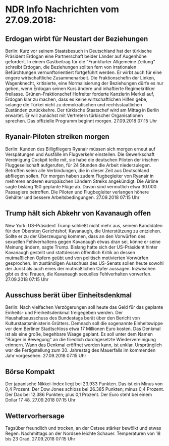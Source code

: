 # NDR Info Nachrichten vom 27.09.2018:


## Erdogan wirbt für Neustart der Beziehungen
Berlin: Kurz vor seinem Staatsbesuch in Deutschland hat der türkische Präsident Erdogan eine Partnerschaft beider Länder auf Augenhöhe gefordert. In einem Gastbeitrag für die "Frankfurter Allgemeine Zeitung" schreibt Erdogan, die Beziehungen sollten fern von irrationalen Befürchtungen vernunftorientiert fortgeführt werden. Er wirbt auch für eine engere wirtschaftliche Zusammenarbeit. Die Fraktionschefin der Linken, Wagenknecht, kritisierte, eine Normalisierung der Beziehungen dürfe es nur geben, wenn Erdogan seinen Kurs ändere und inhaftierte Regimekritiker freilasse. Grünen-Fraktionschef Hofreiter forderte Kanzlerin Merkel auf, Erdogan klar zu machen, dass es keine wirtschaftlichen Hilfen gebe, solange die Türkei nicht zu demokratischen und rechtsstaatlichen Zuständen zurückkehre. Der türkische Staatschef wird am Mittag in Berlin erwartet. Er will zunächst mit Vertretern türkischer Organisationen sprechen. Das offizielle Programm beginnt morgen. 27.09.2018 07:15 Uhr 

## Ryanair-Piloten streiken morgen
Berlin: Kunden des Billigfliegers Ryanair müssen sich morgen erneut auf Verspätungen und Ausfälle im Flugverkehr einstellen. Die Gewerkschaft Vereinigung Cockpit teilte mit, sie habe die deutschen Piloten der irischen Fluggesellschaft aufgerufen, für 24 Stunden die Arbeit niederzulegen. Betroffen seien alle Verbindungen, die in dieser Zeit aus Deutschland abfliegen sollen. Für morgen haben zudem Flugbegleiter von Ryanair in mehreren anderen europäischen Ländern Streiks angekündigt. Die Airline sagte bislang 150 geplante Flüge ab. Davon sind vermutlich etwa 30.000 Passagiere betroffen. Die Piloten und Flugbegleiter verlangen höhere Gehälter und bessere Arbeitsbedingungen. 27.09.2018 07:15 Uhr 

## Trump hält sich Abkehr von Kavanaugh offen
New York: US-Präsident Trump schließt nicht mehr aus, seinem Kandidaten für den Obersten Gerichtshof, Kavanaugh, die Unterstützung zu entziehen. Sollte er zu der Überzeugung kommen, dass an den Vorwürfen des sexuellen Fehlverhaltens gegen Kavanaugh etwas dran sei, könne er seine Meinung ändern, sagte Trump. Bislang hatte sich der US-Präsident hinter Kavanaugh gestellt und stattdessen öffentlich Kritik an dessen mutmaßlichen Opfern geübt und von politisch motivierten Vorwürfen gesprochen. Im zuständigen Ausschuss des US-Senats sollen heute sowohl der Jurist als auch eines der mutmaßlichen Opfer aussagen. Inzwischen gibt es drei Frauen, die Kavanaugh sexuelles Fehlverhalten vorwerfen. 27.09.2018 07:15 Uhr 

## Ausschuss berät über Einheitsdenkmal
Berlin: Nach vielfachen Verzögerungen soll heute das Geld für das geplante Einheits- und Freiheitsdenkmal freigegeben werden. Der Haushaltsausschuss des Bundestags berät über den Bericht von Kulturstaatsministerin Grütters. Demnach soll die sogenannte Einheitswippe vor dem Berliner Stadtschloss etwa 17 Millionen Euro kosten. Das Denkmal ist als eine große, begehbare Waage geplant. Es soll unter dem Namen "Bürger in Bewegung" an die friedlich durchgesetzte Wiedervereinigung erinnern. Wann das Denkmal eröffnet werden kann, ist unklar. Ursprünglich war die Fertigstellung zum 30. Jahrestag des Mauerfalls im kommenden Jahr vorgesehen. 27.09.2018 07:15 Uhr 

## Börse Kompakt
Der japanische Nikkei-Index liegt bei 23.933 Punkten. Das ist ein Minus von 0,4 Prozent. Der Dow Jones schloss bei 26.385 Punkten; minus 0,4  Prozent. Der Dax bei 12.386 Punkten; plus 0,1 Prozent. Der Euro steht bei einem Dollar 17 48. 27.09.2018 07:15 Uhr 

## Wettervorhersage
Tagsüber freundlich und trocken, an der Ostsee stärker bewölkt und etwas Regen. Nachmittags an der Nordsee leichte Schauer. Temperaturen von 18 bis 23 Grad. 27.09.2018 07:15 Uhr 
